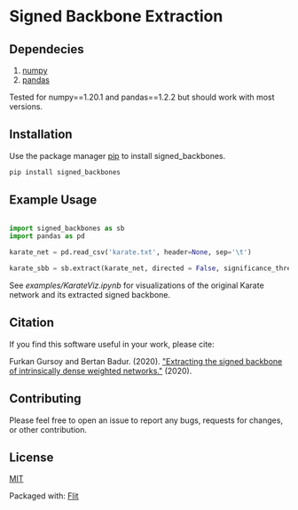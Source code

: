 # Signed Backbone Extraction

## Dependecies

1. [numpy](https://numpy.org/)
2. [pandas](https://pandas.pydata.org/)

Tested for numpy==1.20.1 and pandas==1.2.2 but should work with most versions.


## Installation

Use the package manager [pip](https://pip.pypa.io/en/stable/) to install signed_backbones.

```bash
pip install signed_backbones
```

## Example Usage

```python

import signed_backbones as sb
import pandas as pd

karate_net = pd.read_csv('karate.txt', header=None, sep='\t')

karate_sbb = sb.extract(karate_net, directed = False, significance_threshold = 2.576, vigor_threshold = (-0.1, 0.1))

```

See _examples/KarateViz.ipynb_ for visualizations of the original Karate network and its extracted signed backbone.

## Citation

If you find this software useful in your work, please cite:

Furkan Gursoy and Bertan Badur. (2020). ["Extracting the signed backbone of intrinsically dense weighted networks."](https://https://arxiv.org/abs/2012.05216) (2020).



## Contributing

Please feel free to open an issue to report any bugs, requests for changes, or other contribution.


## License

[MIT](https://choosealicense.com/licenses/mit/)

Packaged with: [Flit](https://buildmedia.readthedocs.org/media/pdf/flit/latest/flit.pdf)